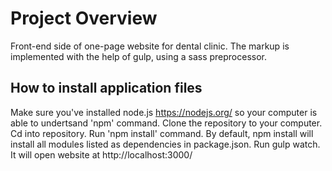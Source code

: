 # Project Overview

Front-end side of one-page website for dental clinic. The markup is implemented with the help of gulp, using a sass preprocessor.


## How to install application files
Make sure you've installed node.js https://nodejs.org/ so your computer is able to undertsand 'npm' command.
Clone the repository to your computer.
Cd into repository.
Run 'npm install' command. By default, npm install will install all modules listed as dependencies in package.json.
Run gulp watch. It will open website at http://localhost:3000/